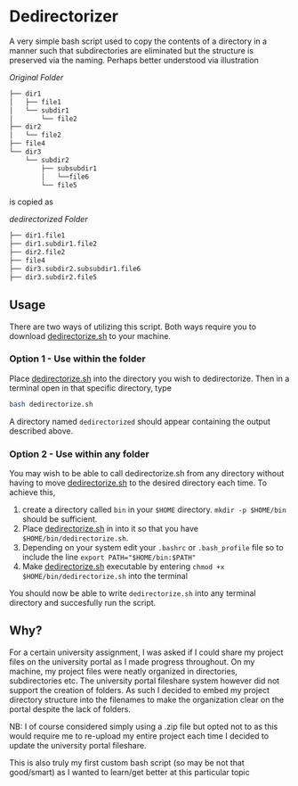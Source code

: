 # Dedirectorizer

A very simple bash script used to copy the contents of a directory in a manner such that subdirectories are eliminated but the structure is preserved via the naming. Perhaps better understood via illustration

*Original Folder*
```bash
├── dir1
│   ├── file1
│   └── subdir1
│       └── file2
├── dir2
│   └── file2
├── file4
└── dir3
    └── subdir2
        ├── subsubdir1
        │   └──file6
        └── file5
```
is copied as

*dedirectorized Folder*
```bash
├── dir1.file1
├── dir1.subdir1.file2
├── dir2.file2
├── file4
├── dir3.subdir2.subsubdir1.file6
├── dir3.subdir2.file5
```

## Usage

There are two ways of utilizing this script. Both ways require you to download [dedirectorize.sh](./dedirectorize.sh) to your machine.

### Option 1 - Use within the folder
Place [dedirectorize.sh](./dedirectorize.sh) into the directory you wish to dedirectorize. Then in a terminal open in that specific directory, type
```bash
bash dedirectorize.sh
```
A directory named ```dedirectorized``` should appear containing the output described above.

### Option 2 - Use within any folder
You may wish to be able to call dedirectorize.sh from any directory without having to move [dedirectorize.sh](./dedirectorize.sh) to the desired directory each time. 
To achieve this, 

  1. create a directory called ```bin``` in your ```$HOME``` directory. ```mkdir -p $HOME/bin``` should be sufficient.
  2. Place [dedirectorize.sh](./dedirectorize.sh) in into it so that you have ```$HOME/bin/dedirectorize.sh```. 
  3. Depending on your system edit your ```.bashrc``` or ```.bash_profile``` file so to include the line ```export PATH="$HOME/bin:$PATH"```
  4. Make [dedirectorize.sh](./dedirectorize.sh) executable by entering ```chmod +x $HOME/bin/dedirectorize.sh``` into the terminal
  
You should now be able to write ```dedirectorize.sh``` into any terminal directory and succesfully run the script.

## Why?

For a certain university assignment, I was asked if I could share my project files on the university portal as I made progress throughout. On my machine, my project files were neatly organized in directories, subdirectories etc. The university portal fileshare system however did not support the creation of folders. As such I decided to embed my project directory structure into the filenames to make the organization clear on the portal despite the lack of folders. 

NB: I of course considered simply using a .zip file but opted not to as this would require me to re-upload my entire project each time I decided to update the university portal fileshare.

This is also truly my first custom bash script (so may be not that good/smart) as I wanted to learn/get better at this particular topic
